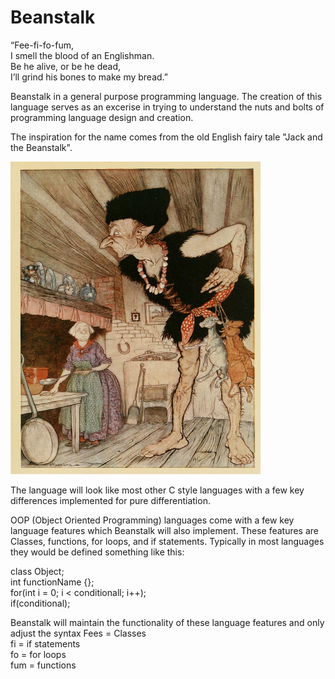 # Beanstalk

“Fee-fi-fo-fum,\
I smell the blood of an Englishman.\
Be he alive, or be he dead,\
I’ll grind his bones to make my bread.”


Beanstalk in a general purpose programming language. The creation of this language serves as an excerise in trying to understand the nuts and bolts of programming language design and creation.

The inspiration for the name comes from the old English fairy tale "Jack and the Beanstalk".

<img src="https://github.com/Jtog123/Beanstalk/blob/3a90e80d5877af6dba166c91c898c4221f4d1f7a/JackBeanstalkGiant.jpg" width="400" height="500">

The language will look like most other C style languages with a few key differences implemented for pure differentiation.

OOP (Object Oriented Programming) languages come with a few key language features which Beanstalk will also implement. These features are Classes, functions, for loops, and if statements.
Typically in most languages they would be defined something like this:

class Object;\
int functionName {};\
for(int i = 0; i < conditionall; i++);\
if(conditional);

Beanstalk will maintain the functionality of these language features and only adjust the syntax
Fees = Classes\
fi = if statements\
fo = for loops\
fum = functions


